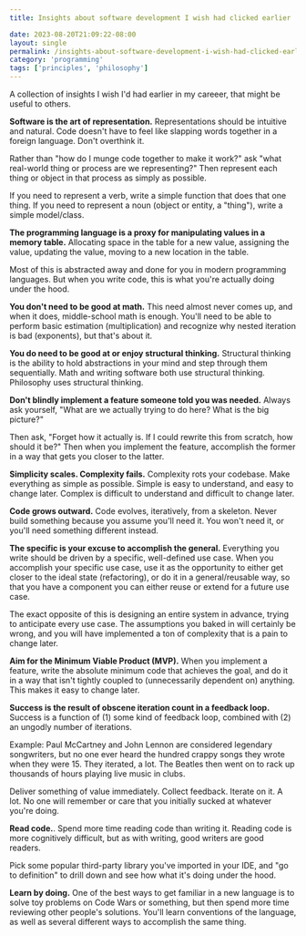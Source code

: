 ```yaml
---
title: Insights about software development I wish had clicked earlier

date: 2023-08-20T21:09:22-08:00
layout: single
permalink: /insights-about-software-development-i-wish-had-clicked-earlier/
category: 'programming'
tags: ['principles', 'philosophy']
--- 
```


A collection of insights I wish I'd had earlier in my careeer, that might be useful to others.

**Software is the art of representation.** Representations should be intuitive and natural. Code doesn't have to feel like slapping words together in a foreign language. Don't overthink it. 

Rather than "how do I munge code together to make it work?" ask "what real-world thing or process are we representing?" Then represent each thing or object in that process as simply as possible. 

If you need to represent a verb, write a simple function that does that one thing. If you need to represent a noun (object or entity, a "thing"), write a simple model/class.

**The programming language is a proxy for manipulating values in a memory table.** Allocating space in the table for a new value, assigning the value, updating the value, moving to a new location in the table.

Most of this is abstracted away and done for you in modern programming languages. But when you write code, this is what you're actually doing under the hood. 

**You don't need to be good at math.** This need almost never comes up, and when it does, middle-school math is enough. You'll need to be able to perform basic estimation (multiplication) and recognize why nested iteration is bad (exponents), but that's about it.

**You do need to be good at or enjoy structural thinking.** Structural thinking is the ability to hold abstractions in your mind and step through them sequentially. Math and writing software both use structural thinking. Philosophy uses structural thinking.

**Don't blindly implement a feature someone told you was needed.** Always ask yourself, "What are we actually trying to do here? What is the big picture?"

Then ask, "Forget how it actually is. If I could rewrite this from scratch, how should it be?" Then when you implement the feature, accomplish the former in a way that gets you closer to the latter.

**Simplicity scales. Complexity fails.** Complexity rots your codebase. Make everything as simple as possible. Simple is easy to understand, and easy to change later. Complex is difficult to understand and difficult to change later.

**Code grows outward.** Code evolves, iteratively, from a skeleton. Never build something because you assume you'll need it. You won't need it, or you'll need something different instead.

**The specific is your excuse to accomplish the general.** Everything you write should be driven by a specific, well-defined use case. When you accomplish your specific use case, use it as the opportunity to either get closer to the ideal state (refactoring), or do it in a general/reusable way, so that you have a component you can either reuse or extend for a future use case.

The exact opposite of this is designing an entire system in advance, trying to anticipate every use case. The assumptions you baked in will certainly be wrong, and you will have implemented a ton of complexity that is a pain to change later. 

**Aim for the Minimum Viable Product (MVP).** When you implement a feature, write the absolute minimum code that achieves the goal, and do it in a way that isn't tightly coupled to (unnecessarily dependent on) anything. This makes it easy to change later.

**Success is the result of obscene iteration count in a feedback loop.** Success is a function of (1) some kind of feedback loop, combined with (2) an ungodly number of iterations.

Example: Paul McCartney and John Lennon are considered legendary songwriters, but no one ever heard the hundred crappy songs they wrote when they were 15. They iterated, a lot. The Beatles then went on to rack up thousands of hours playing live music in clubs.

Deliver something of value immediately. Collect feedback. Iterate on it. A lot. No one will remember or care that you initially sucked at whatever you're doing.

**Read code.**. Spend more time reading code than writing it. Reading code is more cognitively difficult, but as with writing, good writers are good readers.

Pick some popular third-party library you've imported in your IDE, and "go to definition" to drill down and see how what it's doing under the hood.

**Learn by doing.** One of the best ways to get familiar in a new language is to solve toy problems on Code Wars or something, but then spend more time reviewing other people's solutions. You'll learn conventions of the language, as well as several different ways to accomplish the same thing.